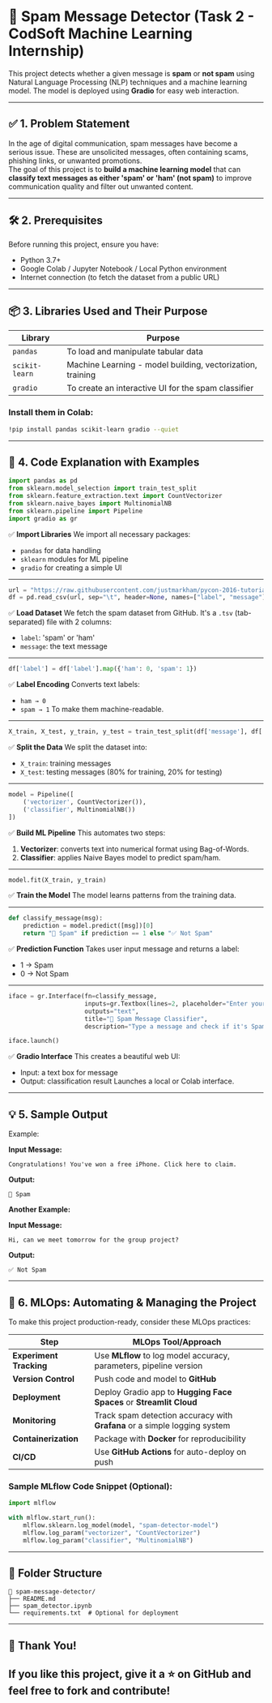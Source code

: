 # 📩 Spam Message Detector (Task 2 - CodSoft Machine Learning Internship)

This project detects whether a given message is **spam** or **not spam** using Natural Language Processing (NLP) techniques and a machine learning model. The model is deployed using **Gradio** for easy web interaction.

---

## ✅ 1. Problem Statement

In the age of digital communication, spam messages have become a serious issue. These are unsolicited messages, often containing scams, phishing links, or unwanted promotions.  
The goal of this project is to **build a machine learning model** that can **classify text messages as either 'spam' or 'ham' (not spam)** to improve communication quality and filter out unwanted content.

---

## 🛠️ 2. Prerequisites

Before running this project, ensure you have:

- Python 3.7+
- Google Colab / Jupyter Notebook / Local Python environment
- Internet connection (to fetch the dataset from a public URL)

---

## 📦 3. Libraries Used and Their Purpose

| Library | Purpose |
|--------|--------|
| `pandas` | To load and manipulate tabular data |
| `scikit-learn` | Machine Learning - model building, vectorization, training |
| `gradio` | To create an interactive UI for the spam classifier |

### Install them in Colab:
```bash
!pip install pandas scikit-learn gradio --quiet
````

---

## 🧠 4. Code Explanation with Examples

```python
import pandas as pd
from sklearn.model_selection import train_test_split
from sklearn.feature_extraction.text import CountVectorizer
from sklearn.naive_bayes import MultinomialNB
from sklearn.pipeline import Pipeline
import gradio as gr
```

✅ **Import Libraries**
We import all necessary packages:

* `pandas` for data handling
* `sklearn` modules for ML pipeline
* `gradio` for creating a simple UI

---

```python
url = "https://raw.githubusercontent.com/justmarkham/pycon-2016-tutorial/master/data/sms.tsv"
df = pd.read_csv(url, sep="\t", header=None, names=["label", "message"])
```

✅ **Load Dataset**
We fetch the spam dataset from GitHub. It's a `.tsv` (tab-separated) file with 2 columns:

* `label`: 'spam' or 'ham'
* `message`: the text message

---

```python
df['label'] = df['label'].map({'ham': 0, 'spam': 1})
```

✅ **Label Encoding**
Converts text labels:

* `ham → 0`
* `spam → 1`
  To make them machine-readable.

---

```python
X_train, X_test, y_train, y_test = train_test_split(df['message'], df['label'], test_size=0.2, random_state=42)
```

✅ **Split the Data**
We split the dataset into:

* `X_train`: training messages
* `X_test`: testing messages
  (80% for training, 20% for testing)

---

```python
model = Pipeline([
    ('vectorizer', CountVectorizer()),
    ('classifier', MultinomialNB())
])
```

✅ **Build ML Pipeline**
This automates two steps:

1. **Vectorizer**: converts text into numerical format using Bag-of-Words.
2. **Classifier**: applies Naive Bayes model to predict spam/ham.

---

```python
model.fit(X_train, y_train)
```

✅ **Train the Model**
The model learns patterns from the training data.

---

```python
def classify_message(msg):
    prediction = model.predict([msg])[0]
    return "🚫 Spam" if prediction == 1 else "✅ Not Spam"
```

✅ **Prediction Function**
Takes user input message and returns a label:

* 1 → Spam
* 0 → Not Spam

---

```python
iface = gr.Interface(fn=classify_message,
                     inputs=gr.Textbox(lines=2, placeholder="Enter your message here..."),
                     outputs="text",
                     title="📩 Spam Message Classifier",
                     description="Type a message and check if it's Spam or Not")

iface.launch()
```

✅ **Gradio Interface**
This creates a beautiful web UI:

* Input: a text box for message
* Output: classification result
  Launches a local or Colab interface.

---

## 💡 5. Sample Output

Example:

**Input Message:**

```
Congratulations! You've won a free iPhone. Click here to claim.
```

**Output:**

```
🚫 Spam
```

**Another Example:**

**Input Message:**

```
Hi, can we meet tomorrow for the group project?
```

**Output:**

```
✅ Not Spam
```

---

## 🔄 6. MLOps: Automating & Managing the Project

To make this project production-ready, consider these MLOps practices:

| Step                    | MLOps Tool/Approach                                                       |
| ----------------------- | ------------------------------------------------------------------------- |
| **Experiment Tracking** | Use **MLflow** to log model accuracy, parameters, pipeline version        |
| **Version Control**     | Push code and model to **GitHub**                                         |
| **Deployment**          | Deploy Gradio app to **Hugging Face Spaces** or **Streamlit Cloud**       |
| **Monitoring**          | Track spam detection accuracy with **Grafana** or a simple logging system |
| **Containerization**    | Package with **Docker** for reproducibility                               |
| **CI/CD**               | Use **GitHub Actions** for auto-deploy on push                            |

### Sample MLflow Code Snippet (Optional):

```python
import mlflow

with mlflow.start_run():
    mlflow.sklearn.log_model(model, "spam-detector-model")
    mlflow.log_param("vectorizer", "CountVectorizer")
    mlflow.log_param("classifier", "MultinomialNB")
```
---

## 📂 Folder Structure

```
📁 spam-message-detector/
├── README.md
├── spam_detector.ipynb
└── requirements.txt  # Optional for deployment
```

---

## 🙌 Thank You!

If you like this project, give it a ⭐ on GitHub and feel free to fork and contribute!
---
